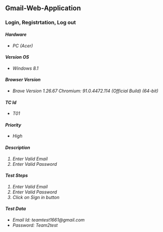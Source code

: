 <h2>Gmail-Web-Application</h2>

<h3>Login, Registrtation, Log out</h3>

<h4><strong><em> Hardware </em></strong></h4>
<ul>
<li><em> PC (Acer)<em/></li>
</ul>

<h4><strong> Version OS </h4></strong>  
<ul>
<li><em> Windows 8.1 <em/></li>
</ul>  

<h4><strong> Browser Version </h4></em></strong>  
<ul>
<li><em> Brave Version 1.26.67 Chromium: 91.0.4472.114 (Official Build) (64-bit) </em></li>
</ul>  

<h4><strong><em> TC Id </em></strong></h4>
<ul>
<li><em>T01<em/></li>
</ul> 

<h4><strong><em> Priority </em></strong></h4>
<ul>
<li><em>High</em></li>
</ul> 

<h4><strong><em> Description </em></strong></h4>
<ol>
<li><em>Enter Valid Email</em></li>
<li><em>Enter Valid Password</em></li>
</ol>

<h4><strong><em> Test Steps </em></strong></h4>
<ol>
<li><em>Enter Valid Email</em></li>
<li><em>Enter Valid Password</em></li>
<li><em>Click on Sign in button</em></li>
</ol>

<h4><strong><em> Test Data </em></strong></h4>
<ul>
<li><em>Email Id: teamtest1661@gmail.com</em></li>
<li><em> Password: Team2test</em></li>
</ul> 







